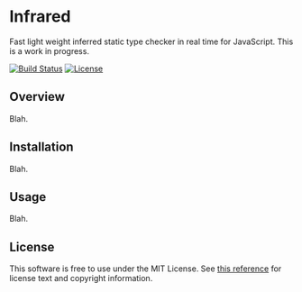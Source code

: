Infrared
========

Fast light weight inferred static type checker in real time for JavaScript. This is a work in progress.

<!-- These badges aren't configured -->
[![Build Status](https://travis-ci.org/nickzuber/infrared.svg?branch=master)]()
[![License](https://img.shields.io/badge/license-MIT%20Licence-blue.svg)]()


Overview
--------

Blah.

Installation
------------

Blah.

Usage
-----

Blah.

License
-------

This software is free to use under the MIT License. See [this reference](https://opensource.org/licenses/MIT) for license text and copyright information.
